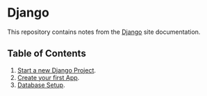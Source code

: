 # Django
This repository contains notes from the [Django](https://docs.djangoproject.com/en/4.2/) site documentation.

## Table of Contents

1. [Start a new Django Project](./01-start-django-project.md).
2. [Create your first App](./02-create_an_app.md).
3. [Database Setup](./03-database_setup.md).
